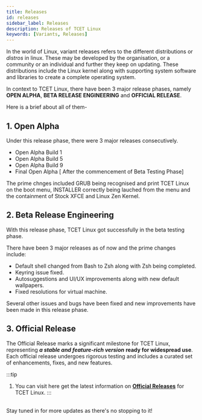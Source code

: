 ```yaml
---
title: Releases
id: releases
sidebar_label: Releases
description: Releases of TCET Linux
keywords: [Variants, Releases]
---
```


In the world of Linux, variant releases refers to the different distributions or *distros* in linux. These may be developed by the organisation, or a community or an individual and further they keep on updating. These distributions include the Linux kernel along with supporting system software and libraries to create a complete operating system.

In context to TCET Linux, there have been 3 major release phases, namely **OPEN ALPHA**, **BETA RELEASE ENGINEERING** and **OFFICIAL RELEASE**.

Here is a brief about all of them-

## 1. Open Alpha
Under this release phase, there were 3 major releases consecutively.    
- Open Alpha Build 1
- Open Alpha Build 5
- Open Alpha Build 9
- Final Open Alpha [ After the commencement of Beta Testing Phase]

The prime chnges included GRUB being recognised and print TCET Linux on the boot menu, INSTALLER correctly being lauched from the menu and the containment of Stock XFCE and Linux Zen Kernel.

## 2. Beta Release Engineering
With this release phase, TCET Linux got successfully in the beta testing phase. 

There have been 3 major releases as of now and the prime changes include:
- Default shell changed from Bash to Zsh along with Zsh being completed.
- Keyring issue fixed.
- Autosuggestions and UI/UX improvements along with new default wallpapers.
- Fixed resolutions for virtual machine.

Several other issues and bugs have been fixed and new improvements have been made in this release phase. 

## 3. Official Release

The Official Release marks a significant milestone for TCET Linux, representing ***a stable and feature-rich version*** **ready for widespread use**. Each official release undergoes rigorous testing and includes a curated set of enhancements, fixes, and new features.

:::tip
1. You can visit here get the latest information on  **[Official Releases](https://github.com/tcet-opensource/tcet-linux/releases)** for TCET Linux.
:::
<br />
Stay tuned in for more updates as there's no stopping to it!